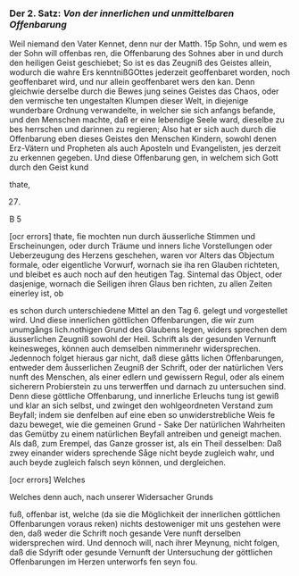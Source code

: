 <!--
OCR: content-0042.xml - content-0044.xml
Buchseite: 25 - 27
-->

### Der 2. Satz: *Von der innerlichen und unmittelbaren Offenbarung*


Weil niemand den Vater Kennet, denn nur der Matth. 15p
Sohn, und wem es der Sohn will offenbas ren, die Offenbarung des Sohnes aber
in und durch den heiligen Geist geschiebet; So ist es das Zeugniß des Geistes
allein, wodurch die wahre Ers kenntnißGOttes jederzeit geoffenbaret worden,
noch geoffenbaret wird, und nur allein geoffenbaret wers den kan. Denn
gleichwie derselbe durch die Bewes jung seines Geistes das Chaos, oder den
vermische ten ungestalten Klumpen dieser Welt, in diejenige wunderbare Ordnung
verwandelte, in welcher sie sich anfangs befande, und den Menschen machte, daß
er eine lebendige Seele ward, dieselbe zu bes herrschen und darinnen zu regieren;
Also hat er sich auch durch die Offenbarung eben dieses Geistes den Menschen
Kindern, sowohl denen Erz-Vätern und Propheten als auch Aposteln und Evangelisten,
jes derzeit zu erkennen gegeben. Und diese Offenbarung gen, in welchem sich
Gott durch den Geist kund

thate,

27.

B 5

 [ocr errors]
thate, fie mochten nun durch äusserliche Stimmen und Erscheinungen, oder durch
 Träume und inners liche Vorstellungen oder Ueberzeugung des Herzens geschehen,
  waren vor Alters das Objectum formale, oder eigentliche Vorwurf, wornach sie
   iha ren Glauben richteten, und bleibet es auch noch auf den heutigen Tag.
    Sintemal das Object, oder dasjenige, wornach die Seiligen ihren Glaus ben
     richten, zu allen Zeiten einerley ist, ob

es schon durch unterschiedene Mittel an den Tag 6. gelegt und vorgestellet
wird. Und diese innerlichen göttlichen Offenbarungen, die wir zum unumgångs
lich.nothigen Grund des Glaubens legen, widers sprechen dem äusserlichen
Zeugniß sowohl der Heil. Schrift als der gesunden Vernunft keinesweges,
können auch demselben nimmerınehr widersprechen. Jedennoch folget hieraus
gar nicht, daß diese gåtts lichen Offenbarungen, entweder dem åusserlichen
Zeugniß der Schrift, oder der natürlichen Vers nunft des Menschen, als einer
edlern und gewissern Regul, oder als einem sicherern Probierstein zu uns
terwerffen und darnach zu untersuchen sind. Denn diese göttliche Offenbarung,
und innerliche Erleuchs tung ist gewiß und klar an sich selbst, und zwinget
den wohlgeordneten Verstand zum Beyfall; indem sie denfelben auf eine eben
so unwiderstrebliche Weis fe dazu beweget, wie die gemeinen Grund - Sake Der
natürlichen Wahrheiten das Gemütby zu einem natürlichen Beyfall antreiben
und geneigt machen. Als daß, zum Erempel, das Ganze grosser ist, als ein
Theil desselben: Daß zwey einander widers sprechende Såge nicht beyde
zugleich wahr, und auch beyde zugleich falsch seyn können, und dergleichen.

[ocr errors]
Welches


Welches denn auch, nach unserer Widersacher Grunds

fuß, offenbar ist, welche (da sie die Möglichkeit der innerlichen göttlichen
Offenbarungen voraus reken) nichts destoweniger mit uns gestehen were den, daß
weder die Schrift noch gesande Vere nunft derselben widersprechen wird. Und
dennoch will, nach ihrer Meynung, nicht folgen, daß die Sdyrift oder gesunde
Vernunft der Untersuchung der göttlichen Offenbarungen im Herzen unterworfs
fen seyn fou.
